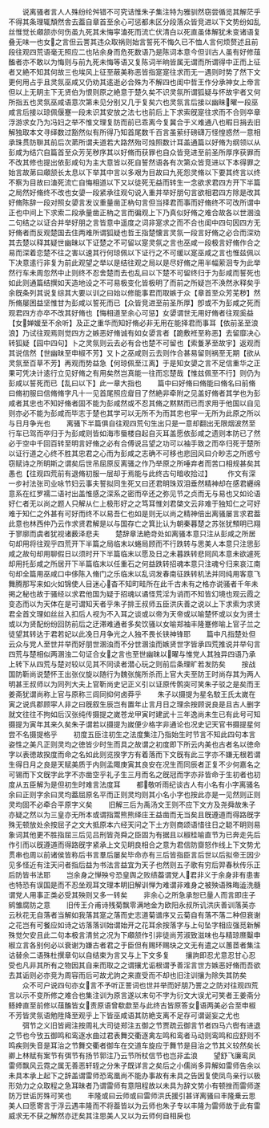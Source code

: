 <!-- { "loadSidebar": true } -->
　　说离骚者言人人殊纷纶舛错不可究诘惟朱子集注特为雅驯然窃尝循览其解茫乎不得其条理辄頽然舎去葢自章首至余心可惩都未区分段落众皆竞进以下文势纷如乱丝惟觉长顑颔亦何伤虽九死其未悔寜溘死而流亡伏清白以死直虽体解犹未变诸语复叠无味一也女之言但云詈其违众取祸则始言誓死不悔久已不恤人言何烦赘述且前段往观四荒语毫无照应二也阽余身而危死数语乃是陈词本意今但训古人虽有好修葅醢者亦不敢以为悔则与前九死未悔等语又复陈词半晌皆属无谓而所谓得中正而上征者又絶不知其何故三也埃风上征至蔽美称恶皆指寔寔往求而无一遇则时势了然下文更何用占乎且灵氛巫咸又仍劝其逺逝必合殊为不解四也闺中哲王作分承神女上帝言但以上无眀主下无贤伯为恨则原之絶意于楚久矣不识灵氛所谓狐疑与怀故宇者又何所指五也灵氛巫咸语意次第未见分别又几于复矣六也灵氛言后接以幽昧曜一段巫咸言后接以琼佩偃蹇一段未识其安放之法七也前后上下求索旣寔往求而不合则卒章浮游求女乃为冯妇之举不惟文理复防而前已乖离今复冀合于义难通八也暇日捐去旧解独取本文寻绎数过豁然似有所得乃知首尾数千百言虽萦纡磅礴万怪惶惑然一意相承珠贯防聨其前后次苐所谓夫道若大路然殆可烛照数计耳盖通篇以好脩为纲领以从彭咸为结穴自篇首至众芳芜秽序其以好脩而获罪也自众皆竞进至前圣所厚序获罪而不改其修也提出依彭咸句为主大意皆以死自誓然语各有次第众皆竞进以下本得罪之始言故苐曰顑颔长太息以下举其中言以多艰为目故曰九死怨灵脩以下要其终言以终不察为目故曰溘死流亡自悔相道以下又以徒死无益而转生一念欲求君四方开下半篇之局然好脩终不改也女嬃一段紧承往观句说入重并举好朋句言欲相君四方除是改其好脩陈辞一段对照女嬃言发议重量凿正枘句言但当择君而事而好脩终不可改所谓中正也中间上下求索二段承量凿正枘之言而徧观上下乃真似好脩之难合故各以世溷浊二句结之以证合并举好朋之言皆意中遥度之词非寔求之而不合也闺中四句因四方无好脩者而反观楚国去住两难所谓狐疑也哲王指楚懐言灵氛一段言好脩之必合而深劝其去楚以释其疑世幽昧以下证楚之不可留以寔灵氛之言也巫咸一段极言好脩作合之易而深着恋楚不往之害以速其行何琼佩以下证行之不可缓以寔巫咸之言也惟兹佩以下决意逺行非复为前此观望之举以是结往观之局以是尽好脩之用半幅萦洄专为此举然行车未周忽然中止则终不忍舍楚而去也乱曰以下楚不可留终归于为彭咸而誓死也如此则通篇结撰如天造地设之不可易极变化皆极明了而前之所疑岂不涣然氷释矣乎余旣条列其说复综其大要以训之曰始以修能事君而取嫉于众【章首至众芳芜秽】然所脩屡困益坚惟甘为彭咸以誓死而已【众皆竞进至前圣所厚】卽或不为彭咸之死而观君四方亦卒不改其好脩也【悔相道至余心可惩】女嬃谓世无用好脩者往观奚益【女婵媛至不余听】及正之重华而知好脩必非无用在能择君而事耳【依前圣至浪浪】乃试往观焉则觉四方之嫉恶好脩诚有如女嬃言者【跪敷袵至称恶】去留靡决心转狐疑【园中四句】卜之灵氛则云去必有合也楚不可留也【索藑茅至故宇】返观而其说信然【世幽昧至申椒不芳】又卜之巫咸则云去则作合甚易留则祸至无期【欲从灵氛至百草不芳】再观而势益急【何琼佩至江离】于是知女嬃之言不足信重华之正果可凭决计逺行立见好脩之有用矣然岂真能一往而忘楚哉【惟兹佩至不行】则仍为彭咸以誓死而已【乱曰以下】此一章大指也
　　篇中曰好脩曰脩能曰脩名曰前脩曰脩初服曰信脩脩字凡十一见首尾照应睂目了然絶非牵附之见盖好脩者其学也为彭咸者其忠也不知好脩者固不能为彭咸然或不忍其脩之黙黙而已而求用于他国以自见则亦必不能为彭咸而毕志于楚也其学可以无所不为而其忠也寜一无所为此原之所以与日月争光也
　　离骚下半篇俱自往观四荒句生出只是一意却翻出无限烟波然至行车已驾而卒归于为彭咸则皆如海市蜃楼自起自灭耳盖愿依彭咸之遗则本防已了然必于空中千回百转至明言好脩之必有合傅说吕望之功可以袖手致之而卒归死于楚所以证行道之心终不胜其忠君之心而为彭咸之志确不可移也悲回风曰介眇志之所惑兮窃赋诗之所眀斯之谓矣后世吊屈原反离骚之作乃举原之所唾弃者而苦口相规甚矣其愚也【往观四荒前有退脩初服一层却于焉能与此终古句暗收拾过】
　　作文有深一步衬法张司业咏节妇云事夫誓拟同生死又曰还君眀珠双泪垂然精神却在感君纒绵意系在红罗襦二语衬出盖惟感之深系之密而卒还之弥见节之贞而无与易也又如论语好仁者无以尚之题人只解从仁上极形好之之笃耳惟刘君棨文云非难于独知仁之可好难于知仁之外甚有可好而终不以易吾仁也如是则无以尚之精神倍出离骚屡言求君葢此意也林西仲乃云作求贤君解是以与国存亡之箕比认为朝秦暮楚之苏张犹顦明已翔于寥廓而虞者犹视诸薮泽悲夫
　　楚辞章法絶竒处如离骚本意只注从彭咸之所居句却用将往观乎四荒开下半篇之局临末以蜷局顾而不行跌转与思美人本意只注思彭咸之故句却用聊假日以须时开下半篇临末以愿及日之未暮跌转悲囘风本意未欲遽死却用托彭咸之所居开下半篇临末以任重石之何益跌转招魂本意只注魂兮归来哀江南句却全篇用巫咸口中侈陈入脩门之乐临末以乱词发春南征跌转机法并同纯用客意飞舞腾那写来如火如锦使人目迷心杳不知町畦所在此千古未有之格亦说骚者千年未掲之秘也故于骚经以求君他国为疑于招魂以谲怪荒淫为诮而不知皆幻境也观云霞之变态而以为天体在是可谓知天者乎朱子排王叔师五臣洪庆善之说以上下求索为求贤君全首文理如丝丝入扣后人视为不入耳之谈或以帝为天帝或以喻楚怀或以女为贤士或以为贤配纷纷回防前后之迂滞难通者多矣饮骚以女喻郑袖丰隆蹇修喻上官子兰之徒望其转达于君若妃以此凂日月争光之人独不畏长铗神锋耶
　　篇中凡指楚处但云众与党人至世并举而好朋世溷浊而不分世溷浊而嫉贤世字皆承四荒推说并举句言四荒与楚相似两溷浊二句证合女之言也至世幽昧以曜与惟党人其独异四语乃承上转下从四荒与楚对较以见其不同读者潜心玩之则前后条理旷若发防矣
　　按战国防靳尚说楚怀王出张仪旋以随行为魏张旄所杀而上官大夫至防王时尚存其为两人明甚王叔师以为同列大夫上官靳尚史记正义引以证原传鹘突可笑朱子驳之是矣而王姜斋犹谓尚称上官与原称三闾同抑何卤莽乎
　　朱子以摄提为星名駮王氏太嵗在寅之说呉郡顾寜人非之曰旣叙生辰岂有置年止言月日之理余按顾说良是且古人删字就文往往不拘如后汉张纯传摄提之嵗苍龙甲寅时建武十三年逸尚未生已有此号可知摄提为寅年其来久矣朱子谓若以摄提为嵗便少格字非通论也况史记天官书摄提星何尝不名摄提格乎
　　初度五臣注初生之法度集注乃指始生时节言不知此四句本言姿性之美凡正则灵均之徳皆少时生而具之故谓之初度即下所云内美也古者名以徳命字以表徳故揆度而命之名如此则览揆字方有着落而下文旣有此三字亦不嫌无根若谓生得日月之良是天赋美质于内则孟陬庚寅其良安在况生而同辰者正复不少何嘉名之可锡而下文旣字此字不亦凿空乎礼子生三月而名之旣冠而字亦非皆命于生初者也初度从五臣解为是但初生时难言法度耳
　　都敬听雨纪谈古人有小名有小字离骚名余曰正则字余曰灵均葢屈原名平而正则灵均则其小名小字也按此亦是一见然则正则灵均固不必牵合平原字义矣
　　旧解三后为禹汤文王则不应下文方及尧舜故朱子亦疑之然以为三皇亦无所本或谓指鬻熊熊绎庄王益凿而无当矣且旣遵道而得路旣字殊无顿放处余按屈子之文大抵原本六经天问之下土方则商颂语惜往日之聪不眀则易象词其他更不胜指屈三后见吕刑皆尧舜之臣固为有据且以椒桂喻直节为已奔走先后作引而以旣遵道而得路旣字紧承上文见眀良相合之意为君信防齌怒作线上下文势尤贯串也周以前诸侯皆称后书言羣后屡矣毕命亦有三后皆指臣言后世以后拟帝王因少见多怪近有注天问者指后益为书法言益宜为天子也然则五子歌有穷后羿春秋传乐正后防皆书法耶
　　岂余身之惮殃兮恐皇舆之败绩葢谓党人君非义于余身非有患害也特恐有误国是而不忍坐观耳文理本眀旧解训惮为难谓非难身之被殃语殊晦澁洗髓谓党人用事正类必受其殃则又多一转矣
　　非余心之所急承恕已量人而言即庄子鹓雏腐防之意
　　旧传王介甫诗残菊飘零满地金为欧阳永叔所讥洪庆善训落英亦云秋花无自落者当解如我落其寔之落而史志道菊谱序又云菊自有落不落二种但衰谢之花岂有可餐应如诗之访落落训始谓始开之花耳余按落字与上句坠字相应强觅新解殊觉欠安且此二句本极言清贫之况为下顑颔作引非徒尚芳淑致滋味也与精琼爢糳申椒立言各别何必以衰谢为嫌古者君之于臣但有赐环赐玦之文无有遣之以蕙茝者集注诂替余二语殊杜撰章句以自结束为言又与上下文多复
　　攘訽即忍尤意忍甘心忍受也凡非其所有之物因其自来而取之之谓攘尤诟根谓予善淫言世方嫉恶好脩而吾欲去其诟则必亦竞为周容而后可故尤訽之来直受而不却也旧注训攘为除失其防矣
　　众不可户说四句亦女言不予听正詈词也世并举而好朋乃詈之之防对往观四荒言以示不变所修之难合也集注训为原言遂以末句不字为衍文大误尤可笑者王姜斋分鲧婞直至前修以葅醢皆女责原语曾欷歔至与此终古皆原答女语两美必合至申椒不芳皆灵氛语勉陞降至观乎上下皆巫咸语其防絶支离不足存可谓诞妄之尤也
　　弭节之义旧皆阙注按周礼大司徒郑注五御之节贾疏云御言节者四马六辔有进退之节也今攷五御鸣和鸾逐水曲过君表舞交衢逐禽左鸣和鸾者马动则鸾鸣和应舒则不鸣疾则失音是耳治之节舞交衢者御车在交道车旋应于舞节是目治之节其义较然矣长卿上林赋有案节有弭节有扬节郭注乃云节所杖信节也岂非孟浪
　　望舒飞廉鸾凤雷师飘风云霓之属无善恶轩轾之分朱子既详言之矣后之小儒尚多异解如雷师告余以未具本承上起下之辞盖谓雷师恐鸾凰尚不能办事故有未具之告因复使凤鸟亲行以极形効力之众取程之急耳昧者乃谓雷师有意阻程故以未具为辞文势小有顿挫而雷师遂防万世诟厉殊可笑也
　　丰隆或曰云师或曰雷师洪氏援引甚详离骚曰丰隆乗云思美人曰愿寄言于浮云遇丰隆而不将葢皆以为云师也朱子专以丰隆为雷师故于此有雷威求无不获之解然亦迂矣其注思美人又以为云师何自相戾也
